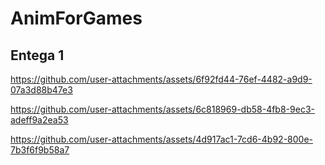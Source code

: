 # AnimForGames

## Entega 1
https://github.com/user-attachments/assets/6f92fd44-76ef-4482-a9d9-07a3d88b47e3

https://github.com/user-attachments/assets/6c818969-db58-4fb8-9ec3-adeff9a2ea53

https://github.com/user-attachments/assets/4d917ac1-7cd6-4b92-800e-7b3f6f9b58a7



